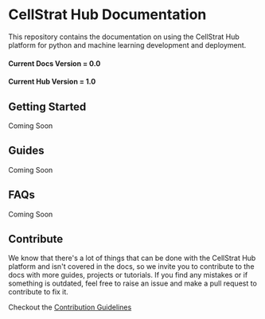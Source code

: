 # CellStrat Hub Documentation

This repository contains the documentation on using the CellStrat Hub platform for python and machine learning development and deployment.

#### Current Docs Version = 0.0

#### Current Hub Version = 1.0

## Getting Started

Coming Soon

## Guides

Coming Soon

## FAQs

Coming Soon

## Contribute

We know that there's a lot of things that can be done with the CellStrat Hub platform and isn't covered in the docs, so we invite you to contribute to the docs with more guides, projects or tutorials. If you find any mistakes or if something is outdated, feel free to raise an issue and make a pull request to contribute to fix it.

Checkout the [Contribution Guidelines](/CONTRIBUTING.md)
